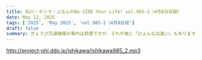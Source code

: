 ```yaml
---
title: 石川・ホンマ・ぶるんのBe-SIDE Your Life! vol.985-2（4月8日収録）
date: May 12, 2025
tags: ['2025', 'May 2025', 'vol.985-2（4月8日収']
draft: false
summary: きょうび交通機関の車内は禁煙ですが、それが故に「ひょんな出逢い」もありますね...ところでディレクターが時折せき込んでいますが、それはタバコのせいではなく、時節柄の花粉や黄砂でもなく、どうやら収録ルームの謎のニオイの影響だろうとのこと...お気の毒さまです(-人-)
---
```


http://project-phi.ddo.jp/ishikawa/ishikawa985_2.mp3